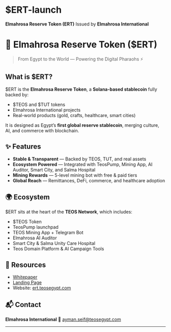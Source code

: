 # $ERT-launch
**Elmahrosa Reserve Token (ERT)**
Issued by **Elmahrosa International**

# 💠 Elmahrosa Reserve Token (\$ERT)

> From Egypt to the World — Powering the Digital Pharaohs ⚡

## What is \$ERT?

\$ERT is the **Elmahrosa Reserve Token**, a **Solana-based stablecoin** fully backed by:

* \$TEOS and \$TUT tokens
* Elmahrosa International projects
* Real-world products (gold, crafts, healthcare, smart cities)

It is designed as Egypt’s **first global reserve stablecoin**, merging culture, AI, and commerce with blockchain.

## ✨ Features

* **Stable & Transparent** — Backed by TEOS, TUT, and real assets
* **Ecosystem Powered** — Integrated with TeosPump, Mining App, AI Auditor, Smart City, and Salma Hospital
* **Mining Rewards** — 5-level mining bot with free & paid tiers
* **Global Reach** — Remittances, DeFi, commerce, and healthcare adoption

## 🌍 Ecosystem

\$ERT sits at the heart of the **TEOS Network**, which includes:

* \$TEOS Token
* TeosPump launchpad
* TEOS Mining App + Telegram Bot
* Elmahrosa AI Auditor
* Smart City & Salma Unity Care Hospital
* Teos Domain Platform & AI Campaign Tools

## 📖 Resources

* [Whitepaper](./whitepaper.md)
* [Landing Page](./index.html)
* Website: [ert.teosegypt.com](http://ert.teosegypt.com)

## 📬 Contact

**Elmahrosa International**
📩 [ayman.seif@teosegypt.com](mailto:ayman.seif@teosegypt.com)

---
